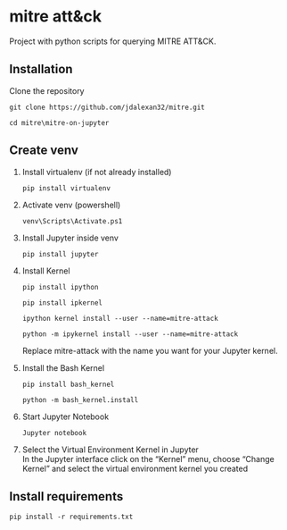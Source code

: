 # mitre att&ck  
Project with python scripts for querying MITRE ATT&CK.  

## Installation  
Clone the repository  
```
git clone https://github.com/jdalexan32/mitre.git
```
```
cd mitre\mitre-on-jupyter
```

## Create venv   
1. Install virtualenv (if not already installed)   
   ```
   pip install virtualenv
   ```   
2. Activate venv (powershell)
   ```
   venv\Scripts\Activate.ps1
   ```
3. Install Jupyter inside venv
   ```
   pip install jupyter
   ```
4. Install Kernel  
   ```
   pip install ipython
   ```
   ```
   pip install ipkernel
   ```  
   ```
   ipython kernel install --user --name=mitre-attack
   ```  
   ```
   python -m ipykernel install --user --name=mitre-attack
   ```  

   Replace mitre-attack with the name you want for your Jupyter kernel.
       
6. Install the Bash Kernel  
   ```
   pip install bash_kernel
   ```
   ```
   python -m bash_kernel.install
   ```
   
7. Start Jupyter Notebook  
   ```
   Jupyter notebook
   ```
   
8. Select the Virtual Environment Kernel in Jupyter  
   In the Jupyter interface click on the “Kernel” menu, choose “Change Kernel” and select the virtual environment kernel you created 
  
## Install requirements   
```
pip install -r requirements.txt
```
